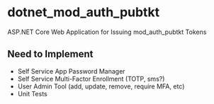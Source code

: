 # dotnet_mod_auth_pubtkt
ASP.NET Core Web Application for Issuing mod_auth_pubtkt Tokens

## Need to Implement

 - Self Service App Password Manager
 - Self Service Multi-Factor Enrollment (TOTP, sms?)
 - User Admin Tool (add, update, remove, require MFA, etc)
 - Unit Tests